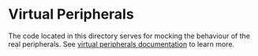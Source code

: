# Virtual Peripherals

The code located in this directory serves for mocking the behaviour of the real
peripherals. See [virtual peripherals
documentation](../../scripts/virtual_peripherals/README.md) to learn more.
